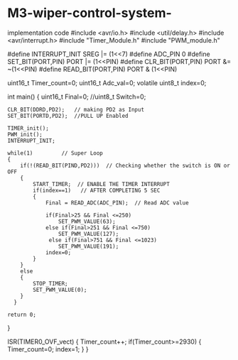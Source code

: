 # M3-wiper-control-system- 
implementation 
code 
#include <avr/io.h>
#include <util/delay.h>
#include <avr/interrupt.h>
#include "Timer_Module.h"
#include "PWM_module.h"

#define INTERRUPT_INIT  SREG |= (1<<7)
#define ADC_PIN	0
#define SET_BIT(PORT,PIN)  PORT |= (1<<PIN)
#define CLR_BIT(PORT,PIN)  PORT &= ~(1<<PIN)
#define READ_BIT(PORT,PIN) PORT & (1<<PIN)

uint16_t Timer_count=0;
uint16_t Adc_val=0;
volatile uint8_t index=0;

int main()
{
    uint16_t Final=0;
    //uint8_t Switch=0;

    CLR_BIT(DDRD,PD2);   // making PD2 as Input
    SET_BIT(PORTD,PD2);  //PULL UP Enabled

    TIMER_init();
    PWM_init();
    INTERRUPT_INIT;

    while(1)         // Super Loop
    {
        if(!(READ_BIT(PIND,PD2)))  // Checking whether the switch is ON or OFF
        {
            START_TIMER;  // ENABLE THE TIMER INTERRUPT
            if(index==1)   // AFTER COMPLETING 5 SEC
            {
                Final = READ_ADC(ADC_PIN);  // Read ADC value

                if(Final>25 && Final <=250)
                    SET_PWM_VALUE(63);
                else if(Final>251 && Final <=750)
                    SET_PWM_VALUE(127);
                 else if(Final>751 && Final <=1023)
                    SET_PWM_VALUE(191);
                index=0;
            }
        }
        else
        {
            STOP_TIMER;
            SET_PWM_VALUE(0);
        }
      }

    return 0;
}

ISR(TIMER0_OVF_vect)
{
    Timer_count++;
    if(Timer_count>=2930)
    {
        Timer_count=0;
        index=1;
    }
}
